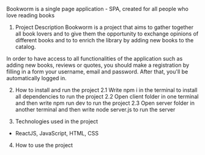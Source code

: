 Bookworm is a single page application - SPA, created for all people who love reading books


1. Project Description
Bookworm is a project that aims to gather together all book lovers and to give them the opportunity to exchange opinions of different books and to to enrich the library by adding new books to the catalog.

In order to have access to all functionalities of the application such as adding new books, reviews or quotes, you should make a registration by filling in a form your username, email and password. After that, you'll be automatically logged in.


2. How to install and run the project
2.1 Write npm i in the terminal to install all dependencies to run the project
2.2 Open client folder in one terminal and then write npm run dev to run the project
2.3 Open server folder in another terminal and then write node server.js to run the server


3. Technologies used in the project
- ReactJS, JavaScript, HTML, CSS


4. How to use the project


